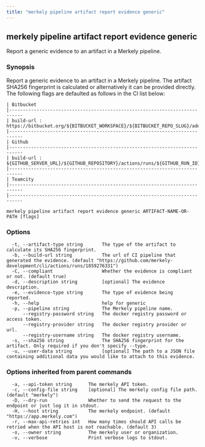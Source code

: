 ```yaml
---
title: "merkely pipeline artifact report evidence generic"
---
```


## merkely pipeline artifact report evidence generic

Report a generic evidence to an artifact in a Merkely pipeline. 

### Synopsis


   Report a generic evidence to an artifact in a Merkely pipeline. 
   The artifact SHA256 fingerprint is calculated or alternatively it can be provided directly. 
   The following flags are defaulted as follows in the CI list below:

   
	| Bitbucket 
	|---------------------------------------------------------------------------
	| build-url : https://bitbucket.org/${BITBUCKET_WORKSPACE}/${BITBUCKET_REPO_SLUG}/addon/pipelines/home#!/results/${BITBUCKET_BUILD_NUMBER}
	|---------------------------------------------------------------------------
	| Github 
	|---------------------------------------------------------------------------
	| build-url : ${GITHUB_SERVER_URL}/${GITHUB_REPOSITORY}/actions/runs/${GITHUB_RUN_ID}
	|---------------------------------------------------------------------------
	| Teamcity 
	|---------------------------------------------------------------------------
	|---------------------------------------------------------------------------

```shell
merkely pipeline artifact report evidence generic ARTIFACT-NAME-OR-PATH [flags]
```

### Options

```
  -t, --artifact-type string       The type of the artifact to calculate its SHA256 fingerprint.
  -b, --build-url string           The url of CI pipeline that generated the evidence. (default "https://github.com/merkely-development/cli/actions/runs/1859276331")
  -C, --compliant                  Whether the evidence is compliant or not. (default true)
  -d, --description string         [optional] The evidence description.
  -e, --evidence-type string       The type of evidence being reported.
  -h, --help                       help for generic
  -p, --pipeline string            The Merkely pipeline name.
      --registry-password string   The docker registry password or access token.
      --registry-provider string   The docker registry provider or url.
      --registry-username string   The docker registry username.
  -s, --sha256 string              The SHA256 fingerprint for the artifact. Only required if you don't specify --type.
  -u, --user-data string           [optional] The path to a JSON file containing additional data you would like to attach to this evidence.
```

### Options inherited from parent commands

```
  -a, --api-token string      The merkely API token.
  -c, --config-file string    [optional] The merkely config file path. (default "merkely")
  -D, --dry-run               Whether to send the request to the endpoint or just log it in stdout.
  -H, --host string           The merkely endpoint. (default "https://app.merkely.com")
  -r, --max-api-retries int   How many times should API calls be retried when the API host is not reachable. (default 3)
  -o, --owner string          The merkely user or organization.
  -v, --verbose               Print verbose logs to stdout.
```


